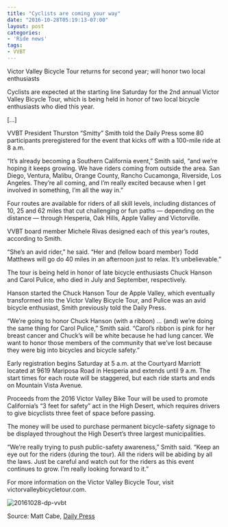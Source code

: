 ```yaml
---
title: "Cyclists are coming your way"
date: "2016-10-28T05:19:13-07:00"
layout: post
categories:
- 'Ride news'
tags:
- VVBT
---
```


Victor Valley Bicycle Tour returns for second year; will honor two local enthusiasts

Cyclists are expected at the starting line Saturday for the 2nd annual Victor Valley Bicycle Tour, which is being held in honor of two local bicycle enthusiasts who died this year.

\[…\]

VVBT President Thurston “Smitty” Smith told the Daily Press some 80 participants preregistered for the event that kicks off with a 100-mile ride at 8 a.m.

“It’s already becoming a Southern California event,” Smith said, “and we’re hoping it keeps growing. We have riders coming from outside the area. San Diego, Ventura, Malibu, Orange County, Rancho Cucamonga, Riverside, Los Angeles. They’re all coming, and I’m really excited because when I get involved in something, I’m all the way in.”

Four routes are available for riders of all skill levels, including distances of 10, 25 and 62 miles that cut challenging or fun paths — depending on the distance — through Hesperia, Oak Hills, Apple Valley and Victorville.

VVBT board member Michele Rivas designed each of this year’s routes, according to Smith.

“She’s an avid rider,” he said. “Her and (fellow board member) Todd Matthews will go do 40 miles in an afternoon just to relax. It’s unbelievable.”

The tour is being held in honor of late bicycle enthusiasts Chuck Hanson and Carol Pulice, who died in July and September, respectively.

Hanson started the Chuck Hanson Tour de Apple Valley, which eventually transformed into the Victor Valley Bicycle Tour, and Pulice was an avid bicycle enthusiast, Smith previously told the Daily Press.

“We’re going to honor Chuck Hanson (with a ribbon) … (and) we’re doing the same thing for Carol Pulice,” Smith said. “Carol’s ribbon is pink for her breast cancer and Chuck’s will be white because he had lung cancer. We want to honor those members of the community that we’ve lost because they were big into bicycles and bicycle safety.”

Early registration begins Saturday at 5 a.m. at the Courtyard Marriott located at 9619 Mariposa Road in Hesperia and extends until 9 a.m. The start times for each route will be staggered, but each ride starts and ends on Mountain Vista Avenue.

Proceeds from the 2016 Victor Valley Bike Tour will be used to promote California’s “3 feet for safety” act in the High Desert, which requires drivers to give bicyclists three feet of space before passing.

The money will be used to purchase permanent bicycle-safety signage to be displayed throughout the High Desert’s three largest municipalities.

“We’re really trying to push public-safety awareness,” Smith said. “Keep an eye out for the riders (during the tour). All the riders will be abiding by all the laws. Just be careful and watch out for the riders as this event continues to grow. I’m really looking forward to it.”

For more information on the Victor Valley Bicycle Tour, visit victorvalleybicycletour.com.

![20161028-dp-vvbt](https://www.hdcycling.org/wp-content/uploads/2016/10/20161028-DP-vvbt-300x143.png)

Source: Matt Cabe, [Daily Press](http://www.vvdailypress.com/news/20161027/bicycle-racers-are-coming-your-way-victor-valley-bicycle-tour-returns-for-2nd-year)